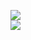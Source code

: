 [![](https://img.shields.io/badge/Made%20With-Github%20Spray-lightgrey.svg?style=for-the-badge&logo=github)](https://github.com/Annihil/github-spray#643)  
[![](https://i.imgur.com/2DrTn0Z.gif)](https://github.com/Annihil/github-spray)